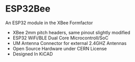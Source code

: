 # ESP32Bee
An ESP32 module in the XBee Formfactor
- XBee 2mm pitch headers, same pinout slightly modified
- ESP32 WiFi/BLE Dual Core Microcontroll/SoC
- UM Antenna Connector for external 2.4GHZ Antennas
- Open Source Hardware under CERN License
- Designed In KiCAD
